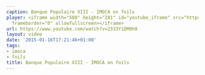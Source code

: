 ```yaml
---
caption: Banque Populaire XIII - IMOCA on foils
player: <iframe width="500" height="281" id="youtube_iframe" src="https://www.youtube.com/embed/2333YiDM0h0?feature=oembed&amp;enablejsapi=1&amp;origin=https://safe.txmblr.com&amp;wmode=opaque"
  frameborder="0" allowfullscreen></iframe>
url: https://www.youtube.com/watch?v=2333YiDM0h0
layout: video
date: '2015-01-16T17:21:46+01:00'
tags:
- imoca
- foils
title: Banque Populaire XIII - IMOCA on foils
---
```

